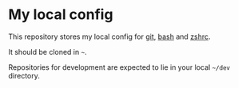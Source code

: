 # My local config

This repository stores my local config for [git](https://git-scm.com/docs), [bash](https://www.gnu.org/software/bash/manual/bash.html) and [zshrc](https://zsh.sourceforge.io/Doc/Release/zsh_toc.html).

It should be cloned in  `~`.

Repositories for development are expected to lie in your local `~/dev` directory.

